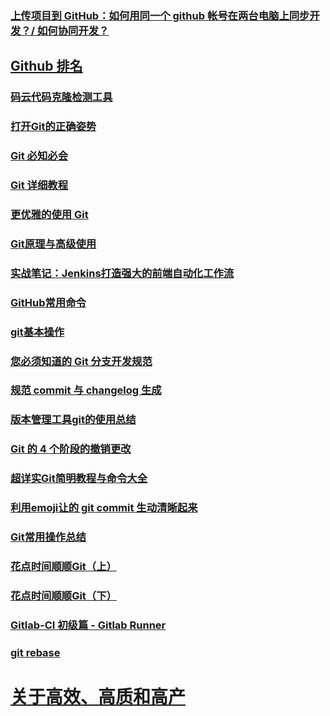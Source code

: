 ### [上传项目到 GitHub：如何用同一个 github 帐号在两台电脑上同步开发？/ 如何协同开发？](https://blog.csdn.net/zeqiao/article/details/75124532)
## [Github 排名](https://gitstar-ranking.com/)
### [码云代码克隆检测工具](https://copycat.gitee.com/)
### [打开Git的正确姿势](https://juejin.im/post/5c2743f7e51d45673971ce6c)
### [Git 必知必会](https://zhuanlan.zhihu.com/p/30355251)
### [Git 详细教程](https://juejin.im/entry/59b22efb6fb9a024a04b3726#_label3_2_3_2)
### [更优雅的使用 Git](https://juejin.im/post/5af152c1518825673e359539)
### [Git原理与高级使用](https://juejin.im/post/5ac9becb518825556f55b360)
### [实战笔记：Jenkins打造强大的前端自动化工作流](https://juejin.im/post/5ad1980e6fb9a028c42ea1be)
### [GitHub常用命令](https://shimo.im/docs/m2m3ZhdmJqgXY7JA)
### [git基本操作](https://juejin.im/post/5ae072906fb9a07a9e4ce596)
### [您必须知道的 Git 分支开发规范](https://juejin.im/post/5b4328bbf265da0fa21a6820)
### [规范 commit 与 changelog 生成](https://github.com/Mcbai/Blog/issues/19)
### [版本管理工具git的使用总结](https://www.imooc.com/article/251132)
### [Git 的 4 个阶段的撤销更改](https://mp.weixin.qq.com/s/_fbkqgEtYGxttWWip8Esjw)
### [超详实Git简明教程与命令大全](https://juejin.im/post/5bd2a0d8e51d457a4e0d4fd5)
### [利用emoji让的 git commit 生动清晰起来](https://juejin.im/post/5bf8f5fe518825158c533e22#comment)
### [Git常用操作总结](https://aotu.io/notes/2015/11/17/Git-Commands/)
### [花点时间顺顺Git（上）](https://mp.weixin.qq.com/s?__biz=MzU0OTExNzYwNg==&mid=2247484483&idx=1&sn=db181ee210f9490379af3e4a74f0cde8&chksm=fbb58f8accc2069cbe9afda4fcf0222791aee3eefa56e3471d05f4ca7390464ea2ab66e472a0&token=942885247&lang=zh_CN&rd2werd=1#wechat_redirect)
### [花点时间顺顺Git（下）](https://mp.weixin.qq.com/s/K7004_PVFW0kj8vcFh0s6Q)
### [Gitlab-CI 初级篇 - Gitlab Runner](https://juejin.im/post/5c227af6e51d452baa77d473)
### [git rebase](https://yrq110.me/post/tool/git-rebase-submodule-and-flow/)
# [关于高效、高质和高产](https://juejin.im/post/5c2f2fd66fb9a049ff4e43f0)
